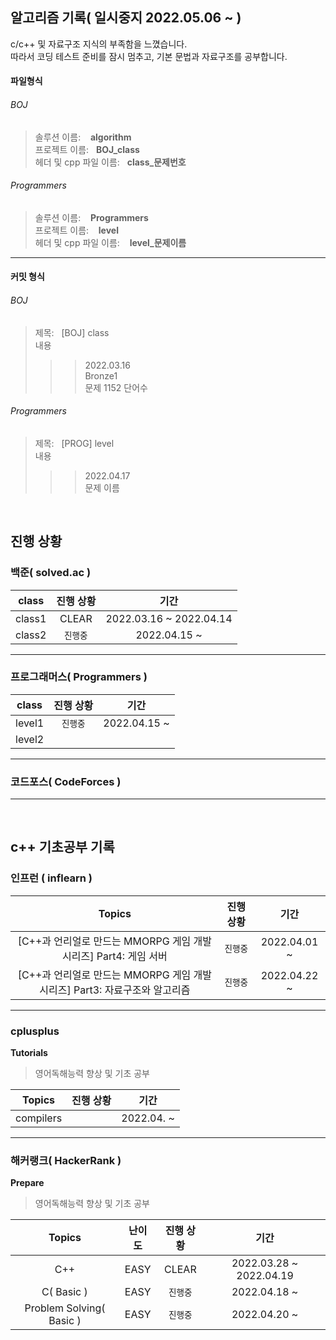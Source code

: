 ## 알고리즘 기록( 일시중지 2022.05.06 ~  )
c/c++ 및 자료구조 지식의 부족함을 느꼈습니다. <br>
따라서 코딩 테스트 준비를 잠시 멈추고, 기본 문법과 자료구조를 공부합니다.

#### 파일형식
###### BOJ
> 솔루션 이름: &nbsp;&nbsp; ****algorithm**** <br>
> 프로젝트 이름: &nbsp;&nbsp;****BOJ_class**** <br>
> 헤더 및 cpp 파일 이름: &nbsp;&nbsp;****class_문제번호**** <br>

###### Programmers
> 솔루션 이름: &nbsp;&nbsp; ****Programmers**** <br>
> 프로젝트 이름: &nbsp;&nbsp; ****level**** <br>
> 헤더 및 cpp 파일 이름: &nbsp;&nbsp; ****level_문제이름**** <br>

---------

#### 커밋 형식
###### BOJ
> 제목: &nbsp;&nbsp;[BOJ] class <br>
> 내용
> > >2022.03.16<br>
> > >Bronze1 <br>
> > >문제 1152 단어수 <br>

###### Programmers
> 제목: &nbsp;&nbsp;[PROG] level <br>
> 내용
> > >2022.04.17 <br>
> > >문제 이름 <br>
<br>

## 진행 상황

### 백준( solved.ac )
| class | 진행 상황 | 기간 |
| :----: | :----: | :----: |
|class1| CLEAR | 2022.03.16 ~ 2022.04.14 |
|class2| `진행중` | 2022.04.15 ~ |

---------------
### 프로그래머스( Programmers )
| class | 진행 상황 | 기간 |
| :----: | :----: | :----: |
|level1| `진행중` | 2022.04.15 ~ |
|level2| | |

---------------
### 코드포스( CodeForces )

----------------
<br>

## c++ 기초공부 기록

### 인프런 ( inflearn )
| Topics | 진행 상황 | 기간 |
| :----: | :----: | :----: |
| [C++과 언리얼로 만드는 MMORPG 게임 개발 시리즈] Part4: 게임 서버 | `진행중` | 2022.04.01 ~ |
| [C++과 언리얼로 만드는 MMORPG 게임 개발 시리즈] Part3: 자료구조와 알고리즘 | `진행중` | 2022.04.22 ~ |

----------------
### cplusplus 
****Tutorials****
> 영어독해능력 향상 및 기초 공부

| Topics | 진행 상황 | 기간 |
| :----: | :----: | :----: |
| compilers | ` ` | 2022.04. ~ |

----------------
### 해커랭크( HackerRank )

****Prepare****
> 영어독해능력 향상 및 기초 공부

| Topics | 난이도 | 진행 상황 | 기간 |
| :----: | :----: | :----: | :----: |
| C++ | EASY | CLEAR | 2022.03.28 ~ 2022.04.19 |
| C( Basic ) | EASY | `진행중` | 2022.04.18 ~ |
| Problem Solving( Basic ) | EASY | `진행중` | 2022.04.20 ~ |
